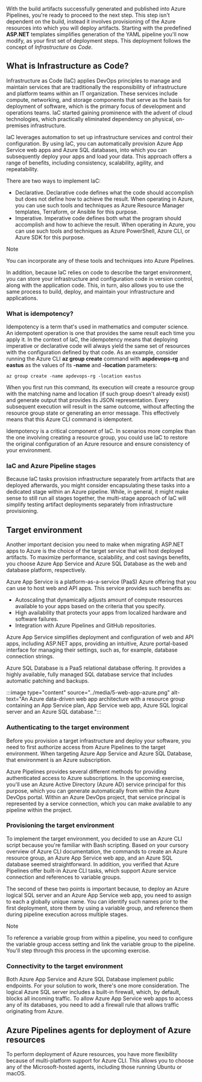 With the build artifacts successfully generated and published into Azure Pipelines, you're ready to proceed to the next step. This step isn't dependent on the build, instead it involves provisioning of the Azure resources into which you will deploy artifacts. Starting with the predefined **ASP.NET** templates simplifies generation of the YAML pipeline you'll now modify, as your first set of deployment steps. This deployment follows the concept of *Infrastructure as Code*.

## What is Infrastructure as Code?

Infrastructure as Code (IaC) applies DevOps principles to manage and maintain services that are traditionally the responsibility of infrastructure and platform teams within an IT organization. These services include compute, networking, and storage components that serve as the basis for deployment of software, which is the primary focus of development and operations teams. IaC started gaining prominence with the advent of cloud technologies, which practically eliminated dependency on physical, on-premises infrastructure.

IaC leverages automation to set up infrastructure services and control their configuration. By using IaC, you can automatically provision Azure App Service web apps and Azure SQL databases, into which you can subsequently deploy your apps and load your data. This approach offers a range of benefits, including consistency, scalability, agility, and repeatability.

There are two ways to implement IaC:

- Declarative. Declarative code defines what the code should accomplish but does not define how to achieve the result. When operating in Azure, you can use such tools and techniques as Azure Resource Manager templates, Terraform, or Ansible for this purpose.
- Imperative. Imperative code defines both what the program should accomplish and how to achieve the result. When operating in Azure, you can use such tools and techniques as Azure PowerShell, Azure CLI, or Azure SDK for this purpose.

> [!NOTE]
> You can incorporate any of these tools and techniques into Azure Pipelines.

In addition, because IaC relies on code to describe the target environment, you can store your infrastructure and configuration code in version control, along with the application code. This, in turn, also allows you to use the same process to build, deploy, and maintain your infrastructure and applications.

### What is idempotency?

Idempotency is a term that's used in mathematics and computer science. An idempotent operation is one that provides the same result each time you apply it. In the context of IaC, the idempotency means that deploying imperative or declarative code will always yield the same set of resources with the configuration defined by that code. As an example, consider running the Azure CLI **az group create** command with **aspdevops-rg** and **eastus** as the values of its **-name** and **-location** parameters:

```
az group create -name apdevops-rg -location eastus
```

When you first run this command, its execution will create a resource group with the matching name and location (if such group doesn't already exist) and generate output that provides its JSON representation. Every subsequent execution will result in the same outcome, without affecting the resource group state or generating an error message. This effectively means that this Azure CLI command is idempotent.

Idempotency is a critical component of IaC. In scenarios more complex than the one involving creating a resource group, you could use IaC to restore the original configuration of an Azure resource and ensure consistency of your environment.

### IaC and Azure Pipeline stages

Because IaC tasks provision infrastructure separately from artifacts that are deployed afterwards, you might consider encapsulating these tasks into a dedicated stage within an Azure pipeline. While, in general, it might make sense to still run all stages together, the multi-stage approach of IaC will simplify testing artifact deployments separately from infrastructure provisioning.

## Target environment

Another important decision you need to make when migrating ASP.NET apps to Azure is the choice of the target service that will host deployed artifacts. To maximize performance, scalability, and cost savings benefits, you choose Azure App Service and Azure SQL Database as the web and database platform, respectively.

Azure App Service is a platform-as-a-service (PaaS) Azure offering that you can use to host web and API apps. This service provides such benefits as:

- Autoscaling that dynamically adjusts amount of compute resources available to your apps based on the criteria that you specify.
- High availability that protects your apps from localized hardware and software failures.
- Integration with Azure Pipelines and GitHub repositories.

Azure App Service simplifies deployment and configuration of web and API apps, including ASP.NET apps, providing an intuitive, Azure portal-based interface for managing their settings, such as, for example, database connection strings.

Azure SQL Database is a PaaS relational database offering. It provides a highly available, fully managed SQL database service that includes automatic patching and backups.

:::image type="content" source="../media/5-web-app-azure.png" alt-text="An Azure data-driven web app architecture with a resource group containing an App Service plan, App Service web app, Azure SQL logical server and an Azure SQL database.":::

### Authenticating to the target environment

Before you provision a target infrastructure and deploy your software, you need to first authorize access from Azure Pipelines to the target environment. When targeting Azure App Service and Azure SQL Database, that environment is an Azure subscription.

Azure Pipelines provides several different methods for providing authenticated access to Azure subscriptions. In the upcoming exercise, you'll use an Azure Active Directory (Azure AD) service principal for this purpose, which you can generate automatically from within the Azure DevOps portal. Within an Azure DevOps project, that service principal is represented by a service connection, which you can make available to any pipeline within the project.

### Provisioning the target environment

To implement the target environment, you decided to use an Azure CLI script because you're familiar with Bash scripting. Based on your cursory overview of Azure CLI documentation, the commands to create an Azure resource group, an Azure App Service web app, and an Azure SQL database seemed straightforward. In addition, you verified that Azure Pipelines offer built-in Azure CLI tasks, which support Azure service connection and references to variable groups.

The second of these two points is important because, to deploy an Azure logical SQL server and an Azure App Service web app, you need to assign to each a globally unique name. You can identify such names prior to the first deployment, store them by using a variable group, and reference them during pipeline execution across multiple stages.

> [!NOTE]
> To reference a variable group from within a pipeline, you need to configure the variable group access setting and link the variable group to the pipeline. You'll step through this process in the upcoming exercise.

### Connectivity to the target environment

Both Azure App Service and Azure SQL Database implement public endpoints. For your solution to work, there's one more consideration. The logical Azure SQL server includes a built-in firewall, which, by default, blocks all incoming traffic. To allow Azure App Service web apps to access any of its databases, you need to add a firewall rule that allows traffic originating from Azure.

## Azure Pipelines agents for deployment of Azure resources

To perform deployment of Azure resources, you have more flexibility because of multi-platform support for Azure CLI. This allows you to choose any of the Microsoft-hosted agents, including those running Ubuntu or macOS.
